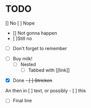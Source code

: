 # TODO

[] No
[ ] Nope
- [] Not gonna happen
- [ ]Still no
- [ ] Don't forget to remember
* [ ] Buy milk!
    - [ ]  Nested
		* [ ]  Tabbed with [[link]]
- [x] Done
~~- [ ] Stricken~~

An then in [ ] text, or possibly - [ ] this

- [ ] Final line